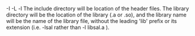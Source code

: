 -I <include directory>
-L <library directory>
-l <library name>
The include directory will be location of the header files. The library directory will be the location of the library (.a or .so), and the library name will be the name of the library file, without the leading 'lib' prefix or its extension (i.e. -lsal rather than -l libsal.a ).



